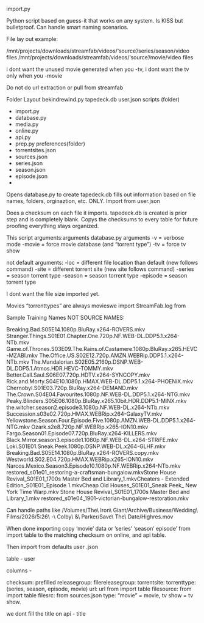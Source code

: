 import.py

Python script based on guess-it that works on any system. Is KISS but bulletproof. Can handle smart naming scenarios. 

File lay out example:

/mnt/projects/downloads/streamfab/videos/‘source’/series/season/video files
/mnt/projects/downloads/streamfab/videos/‘source’/movie/video files

i dont want the unused movie generated when you -tv, i dont want the tv
   only when you -movie

Do not do url extraction or pull from streamfab

Folder Layout
bekindrewind.py
tapedeck.db
user.json
scripts (folder)
- import.py
- database.py
- media.py
- online.py
- api.py
- prep.py
preferences(folder)
- torrentsites.json
- sources.json
- series.json
- season.json
- episode.json
- 

Opens database.py to create tapedeck.db fills out information based on file names, folders, orginaztion, etc. ONLY. Import from user.json

Does a checksum on each file it imports. tapedeck.db is created is prior step and is completely blank. Copys the checksums to every table for future proofing everything stays organized. 

This script arguments:arguments
database.py arguments
-v = verbose mode
-movie = force movie database (and “torrent type”)
-tv = force tv show

not default arguments:
-loc = different file location than default (new follows command)
-site = different torrent site (new site follows command)
-series = season torrent type
-season = season torrent type
-episode = season torrent type

I dont want the file size imported yet.

Movies “torrenttypes” are always movieswe import StreamFab.log  from 

Sample Training Names NOT SOURCE NAMES:

Breaking.Bad.S05E14.1080p.BluRay.x264-ROVERS.mkv
Stranger.Things.S01E01.Chapter.One.720p.NF.WEB-DL.DDP5.1.x264-NTb.mkv
Game.of.Thrones.S03E09.The.Rains.of.Castamere.1080p.BluRay.x265.HEVC-MZABI.mkv
The.Office.US.S02E12.720p.AMZN.WEBRip.DDP5.1.x264-NTb.mkv
The.Mandalorian.S02E05.2160p.DSNP.WEB-DL.DDP5.1.Atmos.HDR.HEVC-TOMMY.mkv
Better.Call.Saul.S06E07.720p.HDTV.x264-SYNCOPY.mkv
Rick.and.Morty.S04E10.1080p.HMAX.WEB-DL.DDP5.1.x264-PHOENiX.mkv
Chernobyl.S01E03.720p.BluRay.x264-DEMAND.mkv
The.Crown.S04E04.Favourites.1080p.NF.WEB-DL.DDP5.1.x264-NTG.mkv
Peaky.Blinders.S05E06.1080p.BluRay.x265.10bit.HDR.DDP5.1-MiNX.mkv
the.witcher.season2.episode3.1080p.NF.WEB-DL.x264-NTb.mkv
Succession.s03e02.720p.HMAX.WEBRip.x264-GalaxyTV.mkv
Yellowstone.Season.Four.Episode.Five.1080p.AMZN.WEB-DL.DDP5.1.x264-NTG.mkv
Ozark.s2e8.720p.NF.WEBRip.x265-ION10.mkv
Fargo.Season01.Episode07.720p.BluRay.x264-KILLERS.mkv
Black.Mirror.season3.episode1.1080p.NF.WEB-DL.x264-STRiFE.mkv
Loki.S01E01.Sneak.Peek.1080p.DSNP.WEB-DL.x264-GLHF.mkv
Breaking.Bad.S05E14.1080p.BluRay.x264-ROVERS.copy.mkv
Westworld.S02.E04.720p.HMAX.WEBRip.x265-ION10.mkv 
Narcos.Mexico.Season3.Episode10.1080p.NF.WEBRip.x264-NTb.mkv
restored_s01e01_restoring-a-craftsman-bungalow.mkvStone House Revival_S01E01_1700s Master Bed and Library_1.mkvCheaters - Extended Edition_S01E01_Episode 1.mkvCheap Old Houses_S01E01_Sneak Peek_ New York Time Warp.mkv
Stone House Revival_S01E01_1700s Master Bed and Library_1.mkv
restored_s01e04_1901-victorian-bungalow-restoration.mkv

Can handle paths like /Volumes/The\ Iron\ Giant/Archive/Business/Wedding\ Films/2026/5\:26\ -\ Colby\ \&\ Parker/Save\ The\ Date/Highres.mov 





When done importing copy ‘movie’ data or ’series’ ‘season’ episode’ from import table to the matching checksum on online, and api table.


Then import from defaults user .json

table - user

columns - 

checksum: prefilled 
releasegroup: 
filereleasegroup:
torrentsite: 
torrenttype: (series, season, episode, movie)
url:  url from import table
filesource: from import table
filesrc: from sources.json
type: “movie” = movie, tv show = tv show.


we dont fill the title on api - title